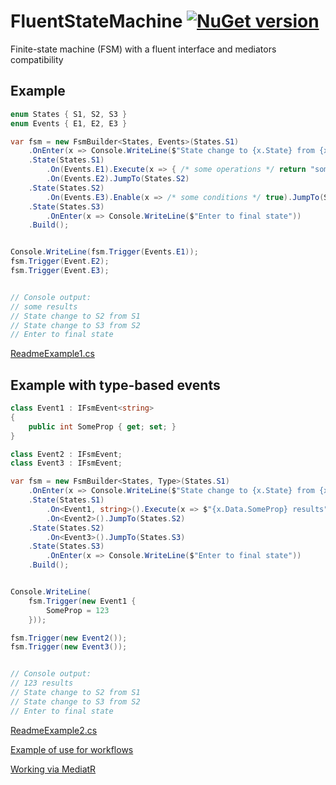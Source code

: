 # FluentStateMachine [![NuGet version](https://badge.fury.io/nu/FluentStateMachine.svg)](http://badge.fury.io/nu/FluentStateMachine)
Finite-state machine (FSM) with a fluent interface and mediators compatibility

## Example
```C#
enum States { S1, S2, S3 }
enum Events { E1, E2, E3 }
```
```C#
var fsm = new FsmBuilder<States, Events>(States.S1)
    .OnEnter(x => Console.WriteLine($"State change to {x.State} from {x.PrevState}"))
    .State(States.S1)
        .On(Events.E1).Execute(x => { /* some operations */ return "some results"; })
        .On(Events.E2).JumpTo(States.S2)
    .State(States.S2)
        .On(Events.E3).Enable(x => /* some conditions */ true).JumpTo(States.S3)
    .State(States.S3)
        .OnEnter(x => Console.WriteLine($"Enter to final state"))
    .Build();


Console.WriteLine(fsm.Trigger(Events.E1));
fsm.Trigger(Event.E2);
fsm.Trigger(Event.E3);


// Console output:
// some results
// State change to S2 from S1
// State change to S3 from S2
// Enter to final state
```

[ReadmeExample1.cs](https://github.com/mustaddon/StateMachine/blob/master/Examples/Example.ConsoleApp/ReadmeExample1.cs)


## Example with type-based events
```C#
class Event1 : IFsmEvent<string>
{
    public int SomeProp { get; set; }
}

class Event2 : IFsmEvent;
class Event3 : IFsmEvent;
```
```C#
var fsm = new FsmBuilder<States, Type>(States.S1)
    .OnEnter(x => Console.WriteLine($"State change to {x.State} from {x.PrevState}"))
    .State(States.S1)
        .On<Event1, string>().Execute(x => $"{x.Data.SomeProp} results")
        .On<Event2>().JumpTo(States.S2)
    .State(States.S2)
        .On<Event3>().JumpTo(States.S3)
    .State(States.S3)
        .OnEnter(x => Console.WriteLine($"Enter to final state"))
    .Build();


Console.WriteLine(
    fsm.Trigger(new Event1 { 
        SomeProp = 123 
    }));

fsm.Trigger(new Event2());
fsm.Trigger(new Event3());


// Console output:
// 123 results
// State change to S2 from S1
// State change to S3 from S2
// Enter to final state
```
[ReadmeExample2.cs](https://github.com/mustaddon/StateMachine/blob/master/Examples/Example.ConsoleApp/ReadmeExample2.cs)

[Example of use for workflows](https://github.com/mustaddon/StateMachine/blob/master/Examples/Example.ConsoleApp/WorkflowExample.cs)

[Working via MediatR](https://github.com/mustaddon/StateMachine/tree/master/FluentStateMachine.MediatR#fluentstatemachinemediatr-)
